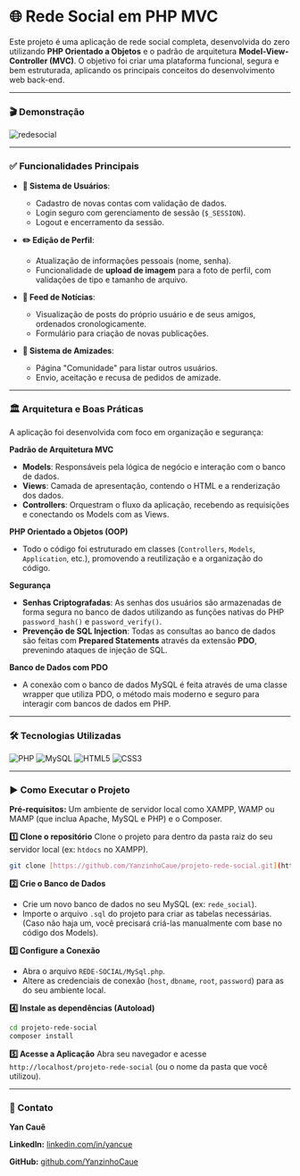 # 🌐 Rede Social em PHP MVC

Este projeto é uma aplicação de rede social completa, desenvolvida do zero utilizando **PHP Orientado a Objetos** e o padrão de arquitetura **Model-View-Controller (MVC)**. O objetivo foi criar uma plataforma funcional, segura e bem estruturada, aplicando os principais conceitos do desenvolvimento web back-end.

---

### **🎬 Demonstração**

![redesocial](https://github.com/YanzinhoCaue/PROJETO-REDE-SOCIAL/assets/127339610/e820164f-a520-4213-8292-401caea04f6d)

---

### **✅ Funcionalidades Principais**

* **👤 Sistema de Usuários**:
    * Cadastro de novas contas com validação de dados.
    * Login seguro com gerenciamento de sessão (`$_SESSION`).
    * Logout e encerramento da sessão.

* **✏️ Edição de Perfil**:
    * Atualização de informações pessoais (nome, senha).
    * Funcionalidade de **upload de imagem** para a foto de perfil, com validações de tipo e tamanho de arquivo.

* **📰 Feed de Notícias**:
    * Visualização de posts do próprio usuário e de seus amigos, ordenados cronologicamente.
    * Formulário para criação de novas publicações.

* **🤝 Sistema de Amizades**:
    * Página "Comunidade" para listar outros usuários.
    * Envio, aceitação e recusa de pedidos de amizade.

---

### **🏛️ Arquitetura e Boas Práticas**

A aplicação foi desenvolvida com foco em organização e segurança:

**Padrão de Arquitetura MVC**
* **Models**: Responsáveis pela lógica de negócio e interação com o banco de dados.
* **Views**: Camada de apresentação, contendo o HTML e a renderização dos dados.
* **Controllers**: Orquestram o fluxo da aplicação, recebendo as requisições e conectando os Models com as Views.

**PHP Orientado a Objetos (OOP)**
* Todo o código foi estruturado em classes (`Controllers`, `Models`, `Application`, etc.), promovendo a reutilização e a organização do código.

**Segurança**
* **Senhas Criptografadas**: As senhas dos usuários são armazenadas de forma segura no banco de dados utilizando as funções nativas do PHP `password_hash()` e `password_verify()`.
* **Prevenção de SQL Injection**: Todas as consultas ao banco de dados são feitas com **Prepared Statements** através da extensão **PDO**, prevenindo ataques de injeção de SQL.

**Banco de Dados com PDO**
* A conexão com o banco de dados MySQL é feita através de uma classe wrapper que utiliza PDO, o método mais moderno e seguro para interagir com bancos de dados em PHP.

---

### **🛠️ Tecnologias Utilizadas**

![PHP](https://img.shields.io/badge/PHP-777BB4?style=for-the-badge&logo=php&logoColor=white)
![MySQL](https://img.shields.io/badge/MySQL-4479A1?style=for-the-badge&logo=mysql&logoColor=white)
![HTML5](https://img.shields.io/badge/HTML5-E34F26?style=for-the-badge&logo=html5&logoColor=white)
![CSS3](https://img.shields.io/badge/CSS3-1572B6?style=for-the-badge&logo=css3&logoColor=white)

---

### **▶️ Como Executar o Projeto**

**Pré-requisitos:** Um ambiente de servidor local como XAMPP, WAMP ou MAMP (que inclua Apache, MySQL e PHP) e o Composer.

**1️⃣ Clone o repositório**
Clone o projeto para dentro da pasta raiz do seu servidor local (ex: `htdocs` no XAMPP).
```bash
git clone [https://github.com/YanzinhoCaue/projeto-rede-social.git](https://github.com/YanzinhoCaue/projeto-rede-social.git)
````

**2️⃣ Crie o Banco de Dados**

  * Crie um novo banco de dados no seu MySQL (ex: `rede_social`).
  * Importe o arquivo `.sql` do projeto para criar as tabelas necessárias. (Caso não haja um, você precisará criá-las manualmente com base no código dos Models).

**3️⃣ Configure a Conexão**

  * Abra o arquivo `REDE-SOCIAL/MySql.php`.
  * Altere as credenciais de conexão (`host`, `dbname`, `root`, `password`) para as do seu ambiente local.

**4️⃣ Instale as dependências (Autoload)**

```bash
cd projeto-rede-social
composer install
```

**5️⃣ Acesse a Aplicação**
Abra seu navegador e acesse `http://localhost/projeto-rede-social` (ou o nome da pasta que você utilizou).

-----

### **💬 Contato**

**Yan Cauê**

**LinkedIn:** [linkedin.com/in/yancue](https://linkedin.com/in/yancaue)

**GitHub:** [github.com/YanzinhoCaue](https://github.com/YanzinhoCaue)
